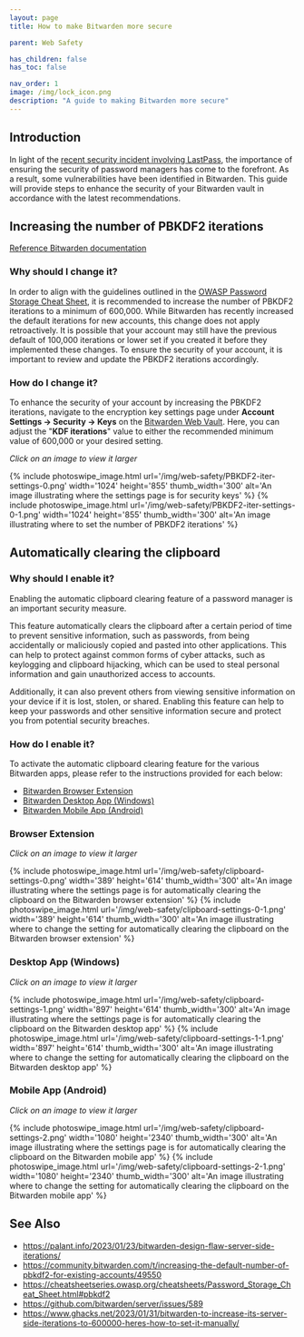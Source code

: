 ```yaml
---
layout: page
title: How to make Bitwarden more secure

parent: Web Safety

has_children: false
has_toc: false

nav_order: 1
image: /img/lock_icon.png
description: "A guide to making Bitwarden more secure"
---
```


## Introduction

In light of the [recent security incident involving LastPass](https://blog.lastpass.com/2022/12/notice-of-recent-security-incident/), the importance of ensuring the security of password managers has come to the forefront. As a result, some vulnerabilities have been identified in Bitwarden. This guide will provide steps to enhance the security of your Bitwarden vault in accordance with the latest recommendations.

## Increasing the number of PBKDF2 iterations

[Reference Bitwarden documentation](https://bitwarden.com/help/what-encryption-is-used/#changing-kdf-iterations)

### Why should I change it?

In order to align with the guidelines outlined in the [OWASP Password Storage Cheat Sheet](https://cheatsheetseries.owasp.org/cheatsheets/Password_Storage_Cheat_Sheet.html#pbkdf2), it is recommended to increase the number of PBKDF2 iterations to a minimum of 600,000. While Bitwarden has recently increased the default iterations for new accounts, this change does not apply retroactively. It is possible that your account may still have the previous default of 100,000 iterations or lower set if you created it before they implemented these changes. To ensure the security of your account, it is important to review and update the PBKDF2 iterations accordingly.

### How do I change it?

To enhance the security of your account by increasing the PBKDF2 iterations, navigate to the encryption key settings page under **Account Settings → Security → Keys** on the [Bitwarden Web Vault](https://vault.bitwarden.com/). Here, you can adjust the "**KDF iterations**" value to either the recommended minimum value of 600,000 or your desired setting.

*Click on an image to view it larger*
<div class="pswp-gallery">
{% include photoswipe_image.html url='/img/web-safety/PBKDF2-iter-settings-0.png' width='1024' height='855' thumb_width='300' alt='An image illustrating where the settings page is for security keys' %}
{% include photoswipe_image.html url='/img/web-safety/PBKDF2-iter-settings-0-1.png' width='1024' height='855' thumb_width='300' alt='An image illustrating where to set the number of PBKDF2 iterations' %}
</div>

## Automatically clearing the clipboard

### Why should I enable it?

Enabling the automatic clipboard clearing feature of a password manager is an important security measure.

This feature automatically clears the clipboard after a certain period of time to prevent sensitive information, such as passwords, from being accidentally or maliciously copied and pasted into other applications. This can help to protect against common forms of cyber attacks, such as keylogging and clipboard hijacking, which can be used to steal personal information and gain unauthorized access to accounts.

Additionally, it can also prevent others from viewing sensitive information on your device if it is lost, stolen, or shared. Enabling this feature can help to keep your passwords and other sensitive information secure and protect you from potential security breaches.

### How do I enable it?

To activate the automatic clipboard clearing feature for the various Bitwarden apps, please refer to the instructions provided for each below:

<!-- no toc -->
- [Bitwarden Browser Extension](#browser-extension)
- [Bitwarden Desktop App (Windows)](#desktop-app-windows)
- [Bitwarden Mobile App (Android)](#mobile-app-android)

### Browser Extension

*Click on an image to view it larger*
<div class="pswp-gallery">
{% include photoswipe_image.html url='/img/web-safety/clipboard-settings-0.png' width='389' height='614' thumb_width='300' alt='An image illustrating where the settings page is for automatically clearing the clipboard on the Bitwarden browser extension' %}
{% include photoswipe_image.html url='/img/web-safety/clipboard-settings-0-1.png' width='389' height='614' thumb_width='300' alt='An image illustrating where to change the setting for automatically clearing the clipboard on the Bitwarden browser extension' %}
</div>

### Desktop App (Windows)

*Click on an image to view it larger*
<div class="pswp-gallery">
{% include photoswipe_image.html url='/img/web-safety/clipboard-settings-1.png' width='897' height='614' thumb_width='300' alt='An image illustrating where the settings page is for automatically clearing the clipboard on the Bitwarden desktop app' %}
{% include photoswipe_image.html url='/img/web-safety/clipboard-settings-1-1.png' width='897' height='614' thumb_width='300' alt='An image illustrating where to change the setting for automatically clearing the clipboard on the Bitwarden desktop app' %}
</div>

### Mobile App (Android)

*Click on an image to view it larger*
<div class="pswp-gallery">
{% include photoswipe_image.html url='/img/web-safety/clipboard-settings-2.png' width='1080' height='2340' thumb_width='300' alt='An image illustrating where the settings page is for automatically clearing the clipboard on the Bitwarden mobile app' %}
{% include photoswipe_image.html url='/img/web-safety/clipboard-settings-2-1.png' width='1080' height='2340' thumb_width='300' alt='An image illustrating where to change the setting for automatically clearing the clipboard on the Bitwarden mobile app' %}
</div>

## See Also

- <https://palant.info/2023/01/23/bitwarden-design-flaw-server-side-iterations/>
- <https://community.bitwarden.com/t/increasing-the-default-number-of-pbkdf2-for-existing-accounts/49550>
- <https://cheatsheetseries.owasp.org/cheatsheets/Password_Storage_Cheat_Sheet.html#pbkdf2>
- <https://github.com/bitwarden/server/issues/589>
- <https://www.ghacks.net/2023/01/31/bitwarden-to-increase-its-server-side-iterations-to-600000-heres-how-to-set-it-manually/>
